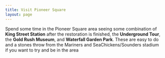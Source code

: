 ```yaml
---
title: Visit Pioneer Square
layout: page
---
```

Spend some time in the Pioneer Square area seeing some combination of **King Street Station** after the restoration is finished, the **Underground Tour**, the **Gold Rush Museum**, and **Waterfall Garden Park**. These are easy to do and a stones throw from the Mariners and SeaChickens/Sounders stadium if you want to try and be in the area